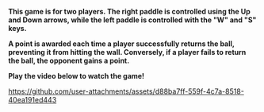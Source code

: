 **This game is for two players. The right paddle is controlled using the Up and Down arrows, while the left paddle is controlled with the "W" and "S" keys.**

**A point is awarded each time a player successfully returns the ball, preventing it from hitting the wall. Conversely, if a player fails to return the ball, the opponent gains a point.**

**Play the video below to watch the game!**


https://github.com/user-attachments/assets/d88ba7ff-559f-4c7a-8518-40ea191ed443

